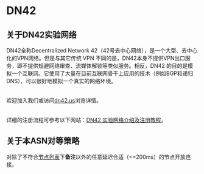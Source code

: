 # DN42

## 关于DN42实验网络

 DN42全称Decentralized Network 42（42号去中心网络），是一个大型、去中心化的VPN网络。但是与其它传统 VPN 不同的是，DN42本身不提供VPN出口服务，即不提供规避网络审查、流媒体解锁等类似服务。相反，DN42 的目的是模拟一个互联网。它使用了大量在目前互联网骨干上应用的技术（例如BGP和递归DNS），可以很好地模拟一个真实的网络环境。
 </br>
  </br>
  
 欢迎加入我们或访问[dn42.us](https://wiki.dn42.us/Home)浏览详情。
 </br>
  </br> 
  
 详细的注册流程可参考以下网站：[DN42 实验网络介绍及注册教程](https://lantian.pub/article/modify-website/dn42-experimental-network-2020.lantian/)。

## 关于本ASN对等策略
 对除了不符合[节点列表](/zh-cn/dn42-information/)下**备注**以外的任意延迟合适（<=200ms）的节点开放连接。